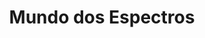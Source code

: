 ---
Numero: 560
title: Mundo dos Espectros
Autor: Isidore Haiblum
Co-autor: 
Ano-de-Publicacao: 2004
Titulo-original: Specterworld
Tradutor: Paulo A Moreira
Co-tradutor: 
Ano-de-edicao: 1991
alias: Isidore-Haiblum
Autor2-alias: 
Tradutor1-alias: Paulo-A-Moreira
Tradutor2-alias: 
Titulo-link: 560-Mundo-dos-Espectros
Capa: 
pags: 
Capa-link: 
---